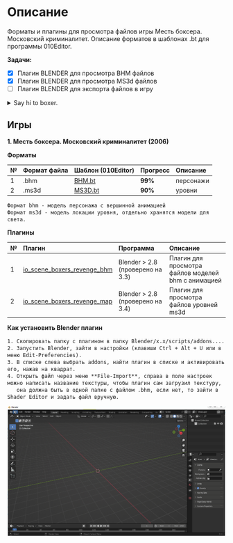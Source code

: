 # Описание

Форматы и плагины для просмотра файлов игры Месть боксера. Московский криминалитет. Описание форматов в шаблонах .bt для программы 010Editor.

****Задачи:****
- [x] Плагин BLENDER для просмотра BHM файлов
- [x] Плагин BLENDER для просмотра MS3d файлов
- [ ] Плагин BLENDER для экспорта файлов в игру

<details><summary>Say hi to boxer.</summary>
<p>
    
![Boxer Wins](boxer.gif)
    
</p>
</details>


## Игры

**1. Месть боксера. Московский криминалитет (2006)**

**Форматы** 

| № | Формат файла       | Шаблон (010Editor)     | Прогресс     |   Описание |
| :--- | :--------- | :----------- | :---------- | :---------- | 
| 1 | .bhm        | [BHM.bt](https://github.com/AlexKimov/afs-file-formats/blob/main/formats/templates/010editor/BHM.bt)        | **99%**      |            персонажи  |
| 2 | .ms3d        | [MS3D.bt](https://github.com/AlexKimov/afs-file-formats/blob/main/formats/templates/010editor/MS3D.bt)        | **90%**      |             уровни |

    Формат bhm - модель персонажа с вершинной анимацией
    Формат ms3d - модель локации уровня, отдельно хранятся модели для света.

**Плагины**

| № | Плагин       | Программа | Описание |  
| :--- | :--------- | :----------- | :---- | 
| 1 | [io_scene_boxers_revenge_bhm](https://github.com/AlexKimov/afs-file-formats/blob/main/plugins/blender/io_scene_boxers_revenge_bhm/__init__.py) | Blender > 2.8 (проверено на 3.3) | Плагин для просмотра файлов моделей bhm с анимацией |
| 2 | [io_scene_boxers_revenge_map](https://github.com/AlexKimov/afs-file-formats/blob/main/plugins/blender/io_scene_boxers_revenge_map/__init__.py) | Blender > 2.8 (проверено на 3.4) | Плагин для просмотра файлов уровней ms3d |

****Как установить Blender плагин****

    1. Скопировать папку с плагином в папку Blender/x.x/scripts/addons....
    2. Запустить Blender, зайти в настройки (клавиши Ctrl + Alt + U или в меню Edit-Preferencies).
    3. В списке слева выбрать addons, найти плагин в списке и активировать его, нажав на квадрат.
    4. Открыть файл через меню **File-Import**, справа в поле настроек можно написать название текстуры, чтобы плагин сам загрузил текстуру, 
       она должна быть в одной папке с файлом .bhm, если нет, то зайти в Shader Editor и задать файл вручную.

![Boxer Gazes](boxer2.gif)


